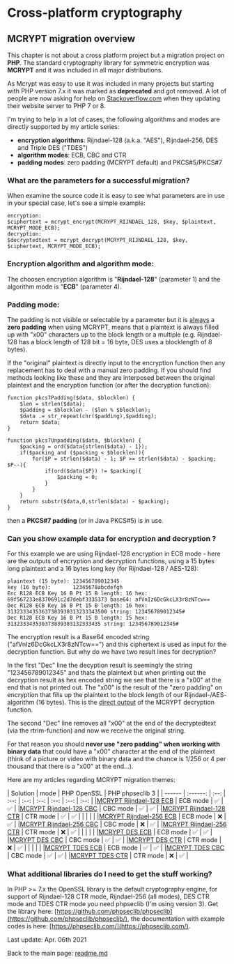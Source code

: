# Cross-platform cryptography

## MCRYPT migration overview

This chapter is not about a cross platform project but a migration project on **PHP**. The standard cryptography library for symmetric encryption was **MCRYPT** and it was included in all major distributions. 

As Mcrypt was easy to use it was included in many projects but starting with PHP version 7.x it was marked as **deprecated** and got removed. A lot of people are now asking for help on [Stackoverflow.com](https://stackoverflow.com/search?tab=newest&q=mcrypt) when they updating their website server to PHP 7 or 8.

I'm trying to help in a lot of cases, the following algorithms and modes are directly supported by my article series:

* **encryption algorithms**: Rijndael-128 (a.k.a. "AES"), Rijndael-256, DES and Triple DES ("TDES")
* **algorithm modes**: ECB, CBC and CTR
* **padding modes**: zero padding (MCRYPT default) and PKCS#5/PKCS#7

### What are the parameters for a successful migration?

When examine the source code it is easy to see what parameters are in use in your special case, let's see a simple example:

```plaintext
encryption:
$ciphertext = mcrypt_encrypt(MCRYPT_RIJNDAEL_128, $key, $plaintext, MCRYPT_MODE_ECB);
decryption:
$decryptedtext = mcrypt_decrypt(MCRYPT_RIJNDAEL_128, $key, $ciphertext, MCRYPT_MODE_ECB);
```

### Encryption algorithm and algorithm mode:

The choosen encryption algorithm is "**Rijndael-128**" (parameter 1) and the algorithm mode is "**ECB**" (parameter 4).

### Padding mode:

The padding is not visible or selectable by a parameter but it is <u>always</u> a **zero padding** when using MCRYPT, means that a plaintext is always filled up with "x00" characters up to the block length or a multiple (e.g. Rijndael-128 has a block length of 128 bit = 16 byte, DES uses a blocklength of 8 bytes).

If the "original" plaintext is directly input to the encryption function then any replacement has to deal with a manual zero padding. If you should find methods looking like these and they are  interposed between the original plaintext and the encryption function (or after the decryption function):

```plaintext
function pkcs7Padding($data, $blocklen) {
    $len = strlen($data);
    $padding = $blocklen - ($len % $blocklen);
    $data .= str_repeat(chr($padding),$padding);
    return $data;
}

function pkcs7Unpadding($data, $blocklen) {
    $packing = ord($data{strlen($data) - 1});
    if($packing and ($packing < $blocklen)){
        for($P = strlen($data) - 1; $P >= strlen($data) - $packing; $P--){
            if(ord($data{$P}) != $packing){
                $packing = 0;
            }
        }
    }
    return substr($data,0,strlen($data) - $packing);
}
```

then a **PKCS#7 padding** (or in Java PKCS#5) is in use.

### Can you show example data for encryption and decryption ?

For this example we are using Rijndael-128 encryption in ECB mode - here are the outputs of encryption and decryption functions, using a 15 bytes long plaintext and a 16 bytes long key (for Rijndael-128 / AES-128):

```plaintext
plaintext (15 byte): 123456789012345
key (16 byte):       12345678abcdefgh
Enc R128 ECB Key 16 B Pt 15 B length: 16 hex: 69f567233e8370691c2d7debf3335373 base64: afVnIz6DcGkcLX3r8zNTcw==
Dec R128 ECB Key 16 B Pt 15 B length: 16 hex: 31323334353637383930313233343500 string: 123456789012345#
Dec R128 ECB Key 16 B Pt 15 B length: 15 hex: 313233343536373839303132333435 string: 123456789012345#

```

The encryption result is a Base64 encoded string ("afVnIz6DcGkcLX3r8zNTcw==") and this ciphertext is used as input for the decryption function. But why do we have two result lines for decryption?

In the first "Dec" line the decyption result is seemingly the string "123456789012345" and thats the plaintext but when printing out the decryption result as hex encoded string we see that there is a "x00" at the end that is not printed out. The "x00" is the result of the "zero padding" on encryption that fills up the plaintext to the block length of our Rijndael-/AES- algorithm (16 bytes). This is the <u>direct output</u> of the MCRYPT decryption function.

The second "Dec" line removes all "x00" at the end of the decryptedtext (via the rtrim-function) and now we receive the original string.

For that reason you should **never use "zero padding" when working with binary data** that could have a "x00" character at the end of the plaintext (think of a picture or video with binary data and the chance is 1/256 or 4 per thousand that there is a "x00" at the end...).

Here are my articles regarding MCRYPT migration themes:

| Solution | mode | PHP OpenSSL | PHP phpseclib 3 | 
| ------ | :------: | :--: | :--: | :--: | :--: | :--: | :--: | :--: |
|[MCRYPT Rijndael-128 ECB](mcrypt_rijndael128.md) | ECB mode | :white_check_mark: | :white_check_mark: |
|[MCRYPT Rijndael-128 CBC](mcrypt_rijndael128.md) | CBC mode | :white_check_mark: | :white_check_mark: |
|[MCRYPT Rijndael-128 CTR](mcrypt_rijndael128.md) | CTR mode | :white_check_mark: | :white_check_mark: |
| | | |
|[MCRYPT Rijndael-256 ECB](mcrypt_rijndael256.md) | ECB mode | :x: | :white_check_mark: |
|[MCRYPT Rijndael-256 CBC](mcrypt_rijndael256.md) | CBC mode | :x: | :white_check_mark: |
|[MCRYPT Rijndael-256 CTR](mcrypt_rijndael256.md) | CTR mode | :x: | :white_check_mark: |
| | | |
|[MCRYPT DES ECB](mcrypt_des.md) | ECB mode | :white_check_mark: | :white_check_mark: |
|[MCRYPT DES CBC](mcrypt_des.md) | CBC mode | :white_check_mark: | :white_check_mark: |
|[MCRYPT DES CTR](mcrypt_des.md) | CTR mode | :x: | :white_check_mark: |
| | | |
|[MCRYPT TDES ECB](mcrypt_tdes.md) | ECB mode | :white_check_mark: | :white_check_mark: |
|[MCRYPT TDES CBC](mcrypt_tdes.md) | CBC mode | :white_check_mark: | :white_check_mark: |
|[MCRYPT TDES CTR](mcrypt_tdes.md) | CTR mode | :x: | :white_check_mark: |

### What additional libraries do I need to get the stuff working?

In PHP >= 7.x the OpenSSL library is the default cryptography engine, for support of Rijndael-128 CTR mode, Rijndael-256 (all modes), DES CTR mode and TDES CTR mode you need phpseclib (I'm using version 3). Get the library here: [https://github.com/phpseclib/phpseclib](https://github.com/phpseclib/phpseclib/), the documentation with example codes is here: [https://phpseclib.com/](https://phpseclib.com/).

Last update: Apr. 06th 2021

Back to the main page: [readme.md](../readme.md)
